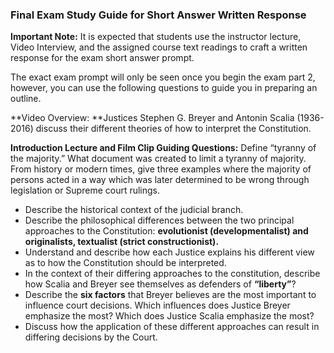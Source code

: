 ### Final Exam Study Guide for Short Answer Written Response

**Important Note:** It is expected that students use the instructor lecture, Video Interview, and the assigned course text readings to craft a written response for the exam short answer prompt.

The exact exam prompt will only be seen once you begin the exam part 2, however, you can use the following questions to guide you in preparing an outline.

**Video Overview: **Justices Stephen G. Breyer and Antonin Scalia (1936-2016) discuss their different theories of how to interpret the Constitution.

**Introduction Lecture and Film Clip Guiding Questions:**
Define “tyranny of the majority.” What document was created to limit a tyranny of majority. From history or modern times, give three examples where the majority of persons acted in a way which was later determined to be wrong through legislation or Supreme court rulings.
+ Describe the historical context of the judicial branch.
+ Describe the philosophical differences between the two principal approaches to the Constitution: **evolutionist (developmentalist) and originalists, textualist (strict constructionist).**
+ Understand and describe how each Justice explains his different view as to how the Constitution should be interpreted.
+ In the context of their differing approaches to the constitution, describe how Scalia and Breyer see themselves as defenders of **“liberty”**?
+ Describe the **six factors** that Breyer believes are the most important to influence court decisions. Which influences does Justice Breyer emphasize the most? Which does Justice Scalia emphasize the most?
+ Discuss how the application of these different approaches can result in differing decisions by the Court.
